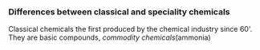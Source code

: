 ### Differences between classical and speciality chemicals
Classical chemicals the first produced by the chemical industry since 60'. They are basic compounds, *commodity chemicals*(ammonia)